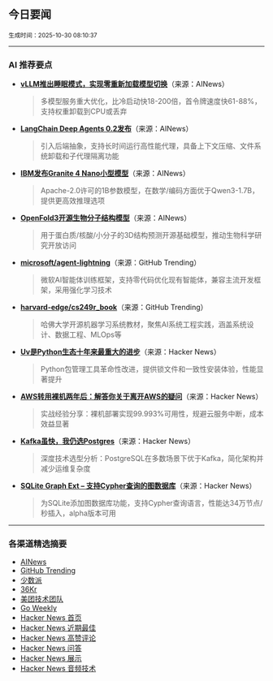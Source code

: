 ## 今日要闻

<sub> 生成时间：2025-10-30 08:10:37</sub>


---

### AI 推荐要点

- **[vLLM推出睡眠模式，实现零重新加载模型切换](https://twitter.com/vllm_project/status/1983069225460650103)**（来源：AINews）  
  > 多模型服务重大优化，比冷启动快18-200倍，首令牌速度快61-88%，支持权重卸载到CPU或丢弃

- **[LangChain Deep Agents 0.2发布](https://twitter.com/hwchase17/status/1983218572202803285)**（来源：AINews）  
  > 引入后端抽象，支持长时间运行高性能代理，具备上下文压缩、文件系统卸载和子代理隔离功能

- **[IBM发布Granite 4 Nano小型模型](https://twitter.com/mervenoyann/status/1983192115577503974)**（来源：AINews）  
  > Apache-2.0许可的1B参数模型，在数学/编码方面优于Qwen3-1.7B，提供更高效推理选项

- **[OpenFold3开源生物分子结构模型](https://twitter.com/cgeorgiaw/status/1983241877479379187)**（来源：AINews）  
  > 用于蛋白质/核酸/小分子的3D结构预测开源基础模型，推动生物科学研究开放访问

- **[microsoft/agent-lightning](https://github.com/microsoft/agent-lightning)**（来源：GitHub Trending）  
  > 微软AI智能体训练框架，支持零代码优化现有智能体，兼容主流开发框架，采用强化学习技术

- **[harvard-edge/cs249r_book](https://github.com/harvard-edge/cs249r_book)**（来源：GitHub Trending）  
  > 哈佛大学开源机器学习系统教材，聚焦AI系统工程实践，涵盖系统设计、数据工程、MLOps等

- **[Uv是Python生态十年来最重大的进步](https://news.ycombinator.com/item?id=45751400)**（来源：Hacker News）  
  > Python包管理工具革命性改进，提供锁文件和一致性安装体验，性能显著提升

- **[AWS转用裸机两年后：解答你关于离开AWS的疑问](https://news.ycombinator.com/item?id=45745281)**（来源：Hacker News）  
  > 实战经验分享：裸机部署实现99.993%可用性，规避云服务中断，成本效益显著

- **[Kafka虽快，我仍选Postgres](https://news.ycombinator.com/item?id=45747018)**（来源：Hacker News）  
  > 深度技术选型分析：PostgreSQL在多数场景下优于Kafka，简化架构并减少运维复杂度

- **[SQLite Graph Ext – 支持Cypher查询的图数据库](https://news.ycombinator.com/item?id=45751339)**（来源：Hacker News）  
  > 为SQLite添加图数据库功能，支持Cypher查询语言，性能达34万节点/秒插入，alpha版本可用

---

### 各渠道精选摘要
- [AINews](./ai_news_summary_2025-10-30.md)
- [GitHub Trending](./github_trending_2025-10-30.md)
- [少数派](./shaoshupai_2025-10-30.md)
- [36Kr](./36kr_summary_2025-10-30.md)
- [美团技术团队](./meituan_2025-10-30.md)
- [Go Weekly](./go_weekly_2025-10-30.md)
- [Hacker News 首页](./hacker_news_frontpage_2025-10-30.md)
- [Hacker News 近期最佳](./hacker_news_best_2025-10-30.md)
- [Hacker News 高赞评论](./hacker_news_top_comments_2025-10-30.md)
- [Hacker News 问答](./hacker_news_ask_2025-10-30.md)
- [Hacker News 展示](./hacker_news_show_2025-10-30.md)
- [Hacker News 音频技术](./hacker_news_audio_tech_2025-10-30.md)